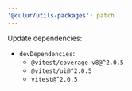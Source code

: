 ```yaml
---
'@culur/utils-packages': patch
---
```


Update dependencies:

- `devDependencies`:
  - `@vitest/coverage-v8@^2.0.5`
  - `@vitest/ui@^2.0.5`
  - `vitest@^2.0.5`
